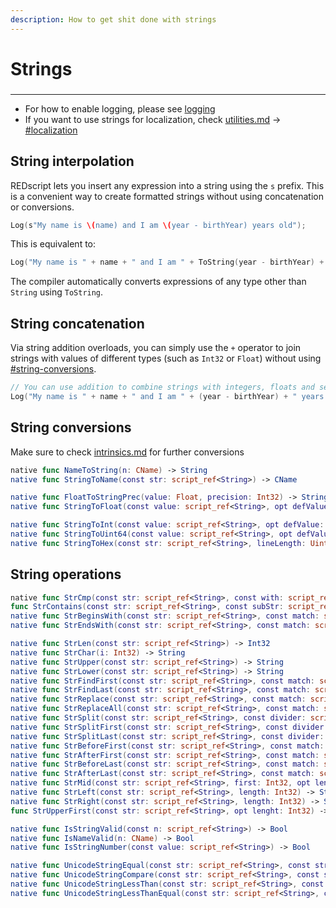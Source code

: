 ```yaml
---
description: How to get shit done with strings
---
```


# Strings

###

***

* For how to enable logging, please see [logging](../built-in-functions/logging/ "mention")
* If you want to use strings for localization, check [utilities.md](../built-in-functions/utilities.md "mention") -> [#localization](../built-in-functions/utilities.md#localization "mention")

## String interpolation

REDscript lets you insert any expression into a string using the `s` prefix. This is a convenient way to create formatted strings without using concatenation or conversions.

```swift
Log(s"My name is \(name) and I am \(year - birthYear) years old");
```

This is equivalent to:

```swift
Log("My name is " + name + " and I am " + ToString(year - birthYear) + " years old");
```

The compiler automatically converts expressions of any type other than `String` using `ToString`.

## String concatenation

Via string addition overloads, you can simply use the `+` operator  to join strings with values of different types (such as `Int32` or `Float`) without using  [#string-conversions](strings.md#string-conversions "mention").

```swift
// You can use addition to combine strings with integers, floats and several other types 
Log("My name is " + name + " and I am " + (year - birthYear) + " years old");
```

## String conversions

Make sure to check [intrinsics.md](intrinsics.md "mention") for further conversions

```swift
native func NameToString(n: CName) -> String
native func StringToName(const str: script_ref<String>) -> CName

native func FloatToStringPrec(value: Float, precision: Int32) -> String
native func StringToFloat(const value: script_ref<String>, opt defValue: Float) -> Float

native func StringToInt(const value: script_ref<String>, opt defValue: Int32) -> Int32
native func StringToUint64(const value: script_ref<String>, opt defValue: Uint64) -> Uint64
native func StringToHex(const str: script_ref<String>, lineLength: Uint32) -> String
```

## String operations

```swift
native func StrCmp(const str: script_ref<String>, const with: script_ref<String>, opt length: Int32, opt noCase: Bool) -> Int32
func StrContains(const str: script_ref<String>, const subStr: script_ref<String>) -> Bool
native func StrBeginsWith(const str: script_ref<String>, const match: script_ref<String>) -> Bool
native func StrEndsWith(const str: script_ref<String>, const match: script_ref<String>) -> Bool

native func StrLen(const str: script_ref<String>) -> Int32
native func StrChar(i: Int32) -> String
native func StrUpper(const str: script_ref<String>) -> String
native func StrLower(const str: script_ref<String>) -> String
native func StrFindFirst(const str: script_ref<String>, const match: script_ref<String>) -> Int32
native func StrFindLast(const str: script_ref<String>, const match: script_ref<String>) -> Int32
native func StrReplace(const str: script_ref<String>, const match: script_ref<String>, const with: script_ref<String>) -> String
native func StrReplaceAll(const str: script_ref<String>, const match: script_ref<String>, const with: script_ref<String>) -> String
native func StrSplit(const str: script_ref<String>, const divider: script_ref<String>, opt includeEmpty: Bool) -> array<String>
native func StrSplitFirst(const str: script_ref<String>, const divider: script_ref<String>, out left: String, out right: String) -> Bool
native func StrSplitLast(const str: script_ref<String>, const divider: script_ref<String>, out left: String, out right: String) -> Bool
native func StrBeforeFirst(const str: script_ref<String>, const match: script_ref<String>) -> String
native func StrAfterFirst(const str: script_ref<String>, const match: script_ref<String>) -> String
native func StrBeforeLast(const str: script_ref<String>, const match: script_ref<String>) -> String
native func StrAfterLast(const str: script_ref<String>, const match: script_ref<String>) -> String
native func StrMid(const str: script_ref<String>, first: Int32, opt length: Int32) -> String
native func StrLeft(const str: script_ref<String>, length: Int32) -> String
native func StrRight(const str: script_ref<String>, length: Int32) -> String
func StrUpperFirst(const str: script_ref<String>, opt lenght: Int32) -> String

native func IsStringValid(const n: script_ref<String>) -> Bool
native func IsNameValid(n: CName) -> Bool
native func IsStringNumber(const value: script_ref<String>) -> Bool

native func UnicodeStringEqual(const str: script_ref<String>, const str2: script_ref<String>) -> Bool
native func UnicodeStringCompare(const str: script_ref<String>, const str2: script_ref<String>) -> Int32
native func UnicodeStringLessThan(const str: script_ref<String>, const str2: script_ref<String>) -> Bool
native func UnicodeStringLessThanEqual(const str: script_ref<String>, const str2: script_ref<String>) -> Bool
```

